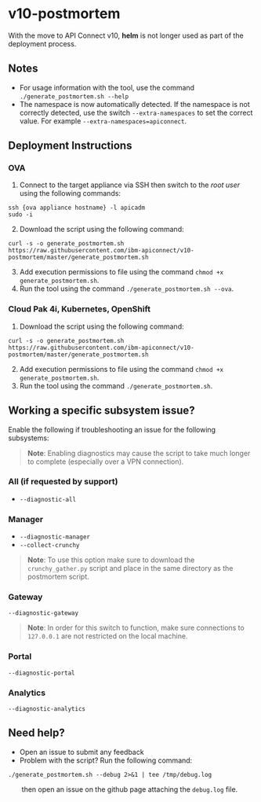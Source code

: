 # v10-postmortem
With the move to API Connect v10, **helm** is not longer used as part of the deployment process.


## Notes
- For usage information with the tool, use the command `./generate_postmortem.sh --help`
- The namespace is now automatically detected.  If the namespace is not correctly detected, use the switch `--extra-namespaces` to set the correct value.  For example `--extra-namespaces=apiconnect`.


## Deployment Instructions
### OVA
1. Connect to the target appliance via SSH then switch to the _root user_ using the following commands:
```shell
ssh {ova appliance hostname} -l apicadm
sudo -i
```
2.  Download the script using the following command:
```shell
curl -s -o generate_postmortem.sh https://raw.githubusercontent.com/ibm-apiconnect/v10-postmortem/master/generate_postmortem.sh
```
3.  Add execution permissions to file using the command `chmod +x generate_postmortem.sh`.
4.  Run the tool using the command `./generate_postmortem.sh --ova`.

### Cloud Pak 4i, Kubernetes, OpenShift
1.  Download the script using the following command:
```shell
curl -s -o generate_postmortem.sh https://raw.githubusercontent.com/ibm-apiconnect/v10-postmortem/master/generate_postmortem.sh
```
2.  Add execution permissions to file using the command `chmod +x generate_postmortem.sh`.
3.  Run the tool using the command `./generate_postmortem.sh`.


## Working a specific subsystem issue?
Enable the following if troubleshooting an issue for the following subsystems:  
> **Note**: Enabling diagnostics may cause the script to take much longer to complete (especially over a VPN connection).
### All (if requested by support)
- `--diagnostic-all`
### Manager
- `--diagnostic-manager`
- `--collect-crunchy`<br />
> **Note**: To use this option make sure to download the `crunchy_gather.py` script and place in the same directory as the postmortem script.
### Gateway
`--diagnostic-gateway`
> **Note**: In order for this switch to function, make sure connections to `127.0.0.1` are not restricted on the local machine.
### Portal
`--diagnostic-portal`
### Analytics
`--diagnostic-analytics`


## Need help?
-  Open an issue to submit any feedback
-  Problem with the script?  Run the following command:
```shell
./generate_postmortem.sh --debug 2>&1 | tee /tmp/debug.log
```
&nbsp;&nbsp;&nbsp;&nbsp;&nbsp;&nbsp;&nbsp;then open an issue on the github page attaching the `debug.log` file.
